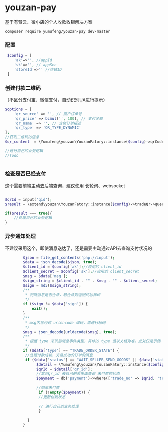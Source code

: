 # youzan-pay
基于有赞云、微小店的个人收款收银解决方案

```composer require yumufeng/youzan-pay dev-master```

### 配置

```php
 $config = [
    'ak'=>'', //appId
    'sk'=>'', // appSec
    'storeId'=>'' //店铺ID
 ]
```
### 创建付款二维码

（不区分支付宝、微信支付，自动识别UA进行提示）

```php
$options = [
    'qr_source' => '', // 商户订单号
    'qr_price' => bcmul('', 100), // 支付金额
    'qr_name' => '', // 支付订单描述
    'qr_type' => 'QR_TYPE_DYNAMIC'
];
//获取二维码的信息
$qr_content  = \Yumufeng\youzan\YouzanFatory::instance($config)->qrCode->create($options);

//进行自己的业务逻辑
//Todo
        
```        

### 检查是否已经支付

这个需要前端主动去后端查询，建议使用 长轮询、websocket

```php

$qrId = input('qid');
$result = \extend\youzan\YouzanFatory::instance($config)->tradeQr->queryByQrId($qrId);

if($result === true){
    //处理自己的业务逻辑
}

```

### 异步通知处理

不建议采用这个，即使消息送达了，还是需要主动通过API去查询支付状况的
```php
        $json = file_get_contents('php://input');
        $data = json_decode($json, true);
        $client_id = $config['ak'];//应用的 client_id
        $client_secret = $config['sk'];//应用的 client_secret
        $msg = $data['msg'];
        $sign_string = $client_id . "" . $msg . "" . $client_secret;
        $sign = md5($sign_string);
        /**
         * 判断消息是否合法，若合法则返回成功标识
         */
        if ($sign != $data['sign']) {
            exit();
        }
        /**
         * msg内容经过 urlencode 编码，需进行解码
         */
        $msg = json_decode(urldecode($msg), true);
        /**
         * 根据 type 来识别消息事件类型，具体的 type 值以文档为准，此处仅是示例
         */
        if ($data['type'] == "TRADE_ORDER_STATE") {
         //处理付款成功、交易成功的订单的消息
         if ($data['status'] == "WAIT_SELLER_SEND_GOODS" || $data['status'] == "TRADE_SUCCESS") {
              $detail = \Yumufeng\youzan\YouzanFatory::instance($config)->tradeDetail->getQrDetailByTid($data['id']);
              $qrId = $detail['qr_id'];
              //拿到qr_id 去自己的表里面查询 未付款的状态
              $payment = db('payment')->where(['trade_no' => $qrId, 'trade_status' => 0])->find();  
              
              //如果未付款
               if (!empty($payment)) {
               //更新付款状态
               
               // 进行自己的业务处理
               }
                    
          }
        }

```